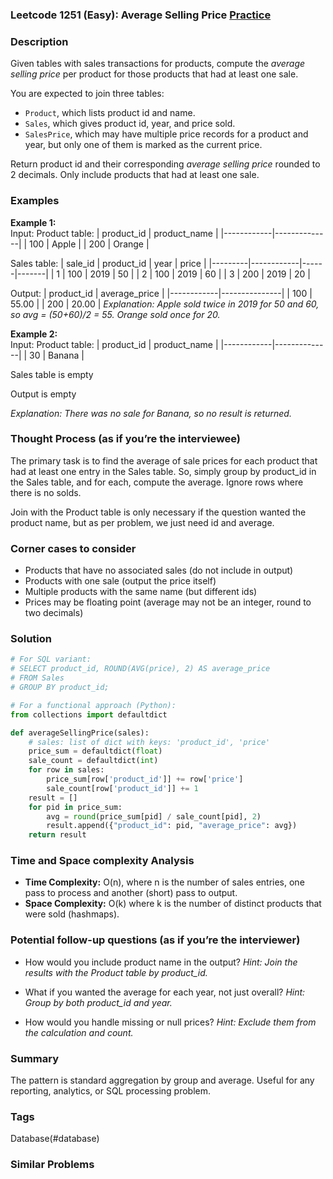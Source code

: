 ### Leetcode 1251 (Easy): Average Selling Price [Practice](https://leetcode.com/problems/average-selling-price)

### Description  
Given tables with sales transactions for products, compute the *average selling price* per product for those products that had at least one sale.

You are expected to join three tables:
- `Product`, which lists product id and name.
- `Sales`, which gives product id, year, and price sold.
- `SalesPrice`, which may have multiple price records for a product and year, but only one of them is marked as the current price.

Return product id and their corresponding *average selling price* rounded to 2 decimals. Only include products that had at least one sale.

### Examples  
**Example 1:**  
Input:
Product table:
| product_id | product_name |
|------------|--------------|
| 100        | Apple        |
| 200        | Orange       |

Sales table:
| sale_id | product_id | year | price |
|---------|------------|------|-------|
| 1       | 100        | 2019 | 50    |
| 2       | 100        | 2019 | 60    |
| 3       | 200        | 2019 | 20    |

Output:
| product_id | average_price |
|------------|---------------|
| 100        | 55.00         |
| 200        | 20.00         |
*Explanation: Apple sold twice in 2019 for 50 and 60, so avg = (50+60)/2 = 55. Orange sold once for 20.*

**Example 2:**  
Input:
Product table:
| product_id | product_name |
|------------|--------------|
| 30         | Banana       |

Sales table is empty

Output is empty

*Explanation: There was no sale for Banana, so no result is returned.*

### Thought Process (as if you’re the interviewee)  
The primary task is to find the average of sale prices for each product that had at least one entry in the Sales table. So, simply group by product_id in the Sales table, and for each, compute the average. Ignore rows where there is no solds.

Join with the Product table is only necessary if the question wanted the product name, but as per problem, we just need id and average. 

### Corner cases to consider  
- Products that have no associated sales (do not include in output)
- Products with one sale (output the price itself)
- Multiple products with the same name (but different ids)
- Prices may be floating point (average may not be an integer, round to two decimals)

### Solution

```python
# For SQL variant:
# SELECT product_id, ROUND(AVG(price), 2) AS average_price
# FROM Sales
# GROUP BY product_id;

# For a functional approach (Python):
from collections import defaultdict

def averageSellingPrice(sales):
    # sales: list of dict with keys: 'product_id', 'price'
    price_sum = defaultdict(float)
    sale_count = defaultdict(int)
    for row in sales:
        price_sum[row['product_id']] += row['price']
        sale_count[row['product_id']] += 1
    result = []
    for pid in price_sum:
        avg = round(price_sum[pid] / sale_count[pid], 2)
        result.append({"product_id": pid, "average_price": avg})
    return result
```

### Time and Space complexity Analysis  
- **Time Complexity:** O(n), where n is the number of sales entries, one pass to process and another (short) pass to output.
- **Space Complexity:** O(k) where k is the number of distinct products that were sold (hashmaps).

### Potential follow-up questions (as if you’re the interviewer)  
- How would you include product name in the output?
  *Hint: Join the results with the Product table by product_id.*

- What if you wanted the average for each year, not just overall?
  *Hint: Group by both product_id and year.*

- How would you handle missing or null prices?
  *Hint: Exclude them from the calculation and count.*

### Summary
The pattern is standard aggregation by group and average. Useful for any reporting, analytics, or SQL processing problem.

### Tags
Database(#database)

### Similar Problems
